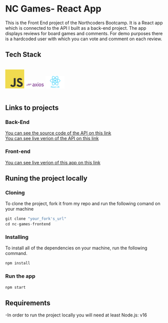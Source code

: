 # NC Games- React App

This is the Front End project of the Northcoders Bootcamp. It is a React app which is connected to the API I built as a back-end project. The app displays reviews for board games and comments. For demo purposes there is a hardcoded user with which you can vote and comment on each review. 

## Tech Stack
<br>
<div display="flex" >
<img src="./src/icons/js.png" alt="JavaScript" width="60" />
<img src="./src/icons/axios.png" alt="Axios" width="60" />
<img src="./src/icons/react.png" alt="React" width="60" />

<div>
<br>

## Links to projects

### Back-End
[You can see the source code of the API  on this link]( https://github.com/Kristinna97/NC-Games) <br>
[You can see live verion of the API on this link](https://northcoders-nc-games.herokuapp.com/api)


 ### Front-end
[You can see live verion of this app on this link]( https://62ac742f4fd30b000889d532--nc-games-react.netlify.app/)

 ## Runing the project locally
 ### Cloning
To clone the project, fork it from my repo and run the following comand on your machine <br />

```javascript
git clone "your_fork's_url"
cd nc-games-frontend
```
### Installing 
To install all of the dependencies on your machine, run the following command.

```javascript
npm install
```
### Run the app

```javascript
npm start
```

 ## Requirements
 -In order to run the project locally you will need at least Node.js: v16
